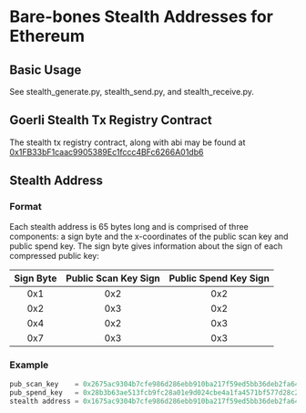 # Bare-bones Stealth Addresses for Ethereum
## Basic Usage
See stealth_generate.py, stealth_send.py, and stealth_receive.py.

## Goerli Stealth Tx Registry Contract
The stealth tx registry contract, along with abi may be found at [0x1FB33bF1caac9905389Ec1fccc4BFc6266A01db6](https://goerli.etherscan.io/address/0x1FB33bF1caac9905389Ec1fccc4BFc6266A01db6)

## Stealth Address
### Format
Each stealth address is 65 bytes long and is comprised of three components: a sign byte and the x-coordinates of the public scan key and public spend key.  The sign byte gives information about the sign of each compressed public key:

| Sign Byte | Public Scan Key Sign | Public Spend Key Sign |
| :-------: | :------------------: | :-------------------: |
|       0x1 |                  0x2 |                   0x2 |
|       0x2 |                  0x3 |                   0x2 |
|       0x4 |                  0x2 |                   0x3 |
|       0x7 |                  0x3 |                   0x3 |

### Example

```python
pub_scan_key    = 0x2675ac9304b7cfe986d286ebb910ba217f59ed5bb36deb2fa643c6b7847252d63
pub_spend_key   = 0x28b3b63ae513fcb9fc28a01e9d024cbe4a1fa4571bf577d28c29e32d4bd9ebbac
stealth address = 0x1675ac9304b7cfe986d286ebb910ba217f59ed5bb36deb2fa643c6b7847252d638b3b63ae513fcb9fc28a01e9d024cbe4a1fa4571bf577d28c29e32d4bd9ebbac
```

